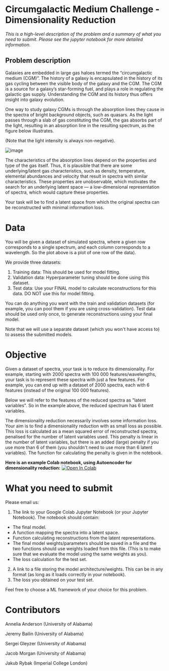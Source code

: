# Circumgalactic Medium Challenge - Dimensionality Reduction

*This is a high-level description of the problem and a summary of what you need to submit. Please see the jupyter notebook for more detailed information.*

## Problem description 

Galaxies are embedded in large gas haloes termed the “circumgalactic medium (CGM)”. The history of a galaxy is encapsulated in the history of its gas cycling between the visible body of the galaxy and the CGM. The CGM is a source for a galaxy’s star-forming fuel, and plays a role in regulating the galactic gas supply. Understanding the CGM and its history thus offers insight into galaxy evolution. 

One way to study galaxy CGMs is through the absorption lines they cause in the spectra of bright background objects, such as quasars. As the light passes through a slab of gas constituting the CGM, the gas absorbs part of the light, resulting in an absorption line in the resulting spectrum, as the figure below illustrates. 

(Note that the light intensity is always non-negative).

![image](https://user-images.githubusercontent.com/71390120/131004001-9958b083-11c0-4a62-aedf-073a7b629ad1.png)

The characteristics of the absorption lines depend on the properties and type of the gas itself. Thus, it is plausible that there are some underlying/latent gas characteristics, such as density, temperature, elemental abundances and velocity that result in spectra with similar characteristics. These properties are unobservable, which motivates the search for an underlying latent space — a low-dimensional representation of spectra, which would capture these properties.

Your task will be to find a latent space from which the original spectra can be reconstructed with minimal information loss.


# Data

You will be given a dataset of simulated spectra, where a given row corresponds to a single spectrum, and each column corresponds to a wavelength. So the plot above is a plot of one row of the data).

We provide three datasets:
1. Training data: This should be used for model fitting.
2. Validation data: Hyperparameter tuning should be done using this dataset.
3. Test data: Use your FINAL model to calculate reconstructions for this data. DO NOT use this for model fitting. 

You can do anything you want with the train and validation datasets (for example, you can pool them if you are using cross-validation). Test data should be used only once, to generate reconstructions using your final model. 

Note that we will use a separate dataset (which you won't have access to) to assess the submitted models.


# Objective

Given a dataset of spectra, your task is to reduce its dimensionality. For example, starting with 2000 spectra with 100 000 features/wavelengths, your task is to represent these spectra with just a few features. For example, you can end up with a dataset of 2000 spectra, each with 6 features (instead of the original 100 000 features).

Below we will refer to the features of the reduced spectra as "latent variables". So in the example above, the reduced spectrum has 6 latent variables.

The dimensionality reduction necessarily involves some information loss. Your aim is to find a dimensionality reduction with as small loss as possible. This loss is calculated as a mean squared error of reconstructed spectra, penalised for the number of latent variables used. This penalty is linear in the number of latent variables, but there is an added (large) penalty if you use more than 6 of them (you shouldn't need to use more than 6 latent variables). The function for calculating the penalty is given in the notebook.


**Here is an example Colab notebook, using Autoencoder for dimensionality reduction:** <a href="https://colab.research.google.com/github/ML4SCI/ML4SCIHackathon/blob/main/CircumgalacticMediumChallenge/DimensionalityReduction_CGM.ipynb" 
target="_parent"><img src="https://colab.research.google.com/assets/colab-badge.svg" alt="Open In Colab"/></a>

# What you need to submit

Please email us:
 
1.   The link to your Google Colab Jupyter Notebook (or your Jupyter Notebook). The notebook should contain:
  *   The final model.
  *   A function mapping the spectra into a latent space.
  *   Function calculating reconstructions from the latent representations.
  *   The final model weights/parameters should be saved in a file and the two functions should use weights loaded from this file. (This is to make sure that we evaluate the model using the same weights as you).
  *   The loss calculation for the test set.
2. A link to a file storing the model architecture/weights. This can be in any format (as long as it loads correctly in your notebook).
3. The loss you obtained on your test set.

Feel free to choose a ML framework of your choice for this problem.

# Contributors
Annelia Anderson (University of Alabama)

Jeremy Bailin (University of Alabama)

Sergei Gleyzer (University of Alabama)

Jacob Morgan (University of Alabama)

Jakub Rybak (Imperial College London)


